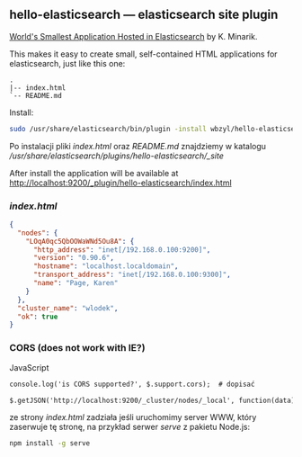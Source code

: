 ## hello-elasticsearch — elasticsearch site plugin

[World's Smallest Application Hosted in Elasticsearch](https://gist.github.com/karmi/3381710/) by K. Minarik.

This makes it easy to create small, self-contained HTML applications
for elasticsearch, just like this one:

```
.
|-- index.html
`-- README.md

```

Install:

```sh
sudo /usr/share/elasticsearch/bin/plugin -install wbzyl/hello-elasticsearch
```

Po instalacji pliki *index.html* oraz *README.md* znajdziemy
w katalogu */usr/share/elasticsearch/plugins/hello-elasticsearch/_site*


After install the application will be available at
[http://localhost:9200/_plugin/hello-elasticsearch/index.html](http://localhost:9200/_plugin/hello-elasticsearch/index.html)


### *index.html*


```json
{
  "nodes": {
    "LOqA0qc5QbOOWaWNd5Ou8A": {
      "http_address": "inet[/192.168.0.100:9200]",
      "version": "0.90.6",
      "hostname": "localhost.localdomain",
      "transport_address": "inet[/192.168.0.100:9300]",
      "name": "Page, Karen"
    }
  },
  "cluster_name": "wlodek",
  "ok": true
}
```


### CORS (does not work with IE?)

JavaScript

```html
console.log('is CORS supported?', $.support.cors);  # dopisać

$.getJSON('http://localhost:9200/_cluster/nodes/_local', function(data) { … }
```

ze strony *index.html* zadziała jeśli uruchomimy server WWW,
który zaserwuje tę stronę, na przykład serwer *serve* z pakietu Node.js:

```sh
npm install -g serve
```
